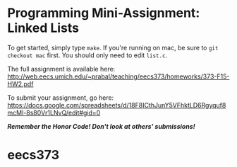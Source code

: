 # Programming Mini-Assignment: Linked Lists

To get started, simply type `make`. If you're running on mac, be sure to `git checkout mac` first.
You should only need to edit `list.c`.

The full assignment is available here:
http://web.eecs.umich.edu/~prabal/teaching/eecs373/homeworks/373-F15-HW2.pdf

To submit your assignment, go here:
https://docs.google.com/spreadsheets/d/18F8ICthJunY5VFhktLD6Rgyquf8mcMl-8s80Vr1LNvQ/edit#gid=0

***Remember the Honor Code! Don't look at others' submissions!***
# eecs373
